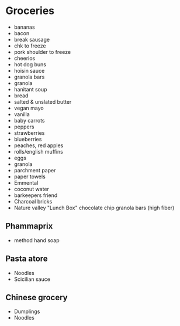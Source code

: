 
# Groceries

- bananas
- bacon
- break sausage
- chk to freeze
- pork shoulder to freeze
- cheerios
- hot dog buns
- hoisin sauce
- granola bars
- granola
- hanitant soup
- bread
- salted & unslated butter
- vegan mayo
- vanilla
- baby carrots
- peppers
- strawberries
- blueberries
- peaches, red apples
- rolls/english muffins
- eggs
- granola
- parchment paper
- paper towels
- Emmental
- coconut water
- barkeepers friend
- Charcoal bricks
- Nature valley "Lunch Box" chocolate chip granola bars (high fiber)

## Phammaprix

- method hand soap

## Pasta atore

- Noodles
- Scicilian sauce

## Chinese grocery

- Dumplings
- Noodles
